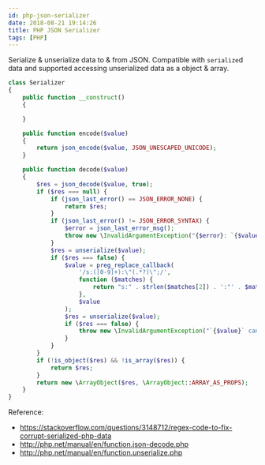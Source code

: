 ```yaml
---
id: php-json-serializer
date: 2018-08-21 19:14:26
title: PHP JSON Serializer
tags: [PHP]
---
```


Serialize & unserialize data to & from JSON. Compatible with `serialize`d data and supported accessing unserialized data as a object & array.

```php
class Serializer
{
    public function __construct()
    {

    }

    public function encode($value)
    {
        return json_encode($value, JSON_UNESCAPED_UNICODE);
    }

    public function decode($value)
    {
        $res = json_decode($value, true);
        if ($res === null) {
            if (json_last_error() == JSON_ERROR_NONE) {
                return $res;
            }
            if (json_last_error() != JSON_ERROR_SYNTAX) {
                $error = json_last_error_msg();
                throw new \InvalidArgumentException("{$error}: `{$value}` cannot be decoded!");
            }
            $res = unserialize($value);
            if ($res === false) {
                $value = preg_replace_callback(
                    '/s:([0-9]+):\"(.*?)\";/',
                    function ($matches) {
                        return "s:" . strlen($matches[2]) . ':"' . $matches[2] . '";';
                    },
                    $value
                );
                $res = unserialize($value);
                if ($res === false) {
                    throw new \InvalidArgumentException("`{$value}` cannot be unserialized!");
                }
            }
        }
        if (!is_object($res) && !is_array($res)) {
            return $res;
        }
        return new \ArrayObject($res, \ArrayObject::ARRAY_AS_PROPS);
    }
}
```

Reference:

- <https://stackoverflow.com/questions/3148712/regex-code-to-fix-corrupt-serialized-php-data>
- <http://php.net/manual/en/function.json-decode.php>
- <http://php.net/manual/en/function.unserialize.php>
